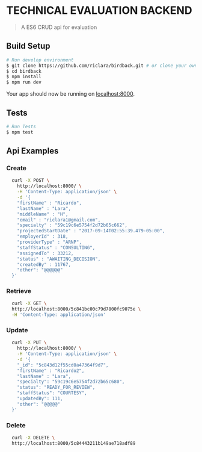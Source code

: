 # TECHNICAL EVALUATION BACKEND

>  A ES6 CRUD api for evaluation
## Build Setup
```sh
# Run develop environment
$ git clone https://github.com/riclara/birdback.git # or clone your own fork
$ cd birdback
$ npm install
$ npm run dev
```
Your app should now be running on [localhost:8000](http://localhost:8000/).

## Tests
```sh
# Run Tests
$ npm test
```

## Api Examples

### Create
```sh
  curl -X POST \
    http://localhost:8000/ \
    -H 'Content-Type: application/json' \
    -d '{
    "firstName" : "Ricardo",
    "lastName" : "Lara",
    "middleName" : "H",
    "email" : "riclara1@gmail.com",
    "specialty" : "59c19c6e5754f2d72b65c662",
    "projectedStartDate" : "2017-09-14T02:55:39.479-05:00",
    "employerId" : 318,
    "providerType" : "ARNP",
    "staffStatus" : "CONSULTING",
    "assignedTo" : 33212,
    "status" : "AWAITING_DECISION",
    "createdBy" : 11767,
    "other": "@@@@@@"
  }'
```

### Retrieve
```sh
  curl -X GET \
  http://localhost:8000/5c841bc00c79d7800fc9075e \
  -H 'Content-Type: application/json'
```

### Update
```sh
  curl -X PUT \
    http://localhost:8000/ \
    -H 'Content-Type: application/json' \
    -d '{
    "_id": "5c843d12f55cd0a47364f9d7",
    "firstName" : "Ricardo2",
    "lastName" : "Lara",
    "specialty": "59c19c6e5754f2d72b65c680",
    "status": "READY_FOR_REVIEW",
    "staffStatus": "COURTESY",
    "updatedBy": 111,
    "other": "@@@@@"
  }'
```

### Delete
```sh
  curl -X DELETE \
  http://localhost:8000/5c84443211b149ae718adf89
```

